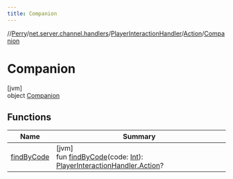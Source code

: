 ```yaml
---
title: Companion
---
```

//[Perry](../../../../../index.html)/[net.server.channel.handlers](../../../index.html)/[PlayerInteractionHandler](../../index.html)/[Action](../index.html)/[Companion](index.html)



# Companion



[jvm]\
object [Companion](index.html)



## Functions


| Name | Summary |
|---|---|
| [findByCode](find-by-code.html) | [jvm]<br>fun [findByCode](find-by-code.html)(code: [Int](https://kotlinlang.org/api/latest/jvm/stdlib/kotlin/-int/index.html)): [PlayerInteractionHandler.Action](../index.html)? |

